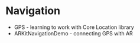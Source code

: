 # Navigation

* GPS - learning to work with Core Location library
* ARKitNavigationDemo - connecting GPS with AR
